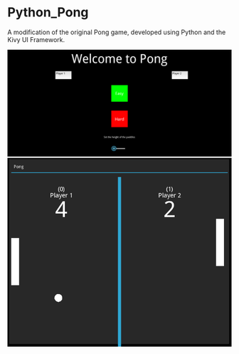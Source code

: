 # Python_Pong

A modification of the original Pong game, developed using Python and the Kivy UI Framework.

![alt text](assets/main_menu.png)
![alt text](assets/game.png)
